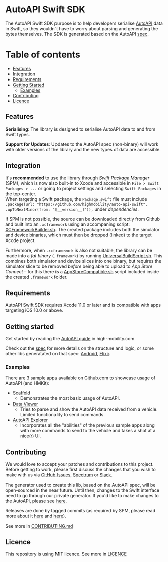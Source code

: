 # AutoAPI Swift SDK

The AutoAPI Swift SDK purpose is to help developers serialise [AutoAPI](https://high-mobility.com/learn/tutorials/getting-started/auto-api-guide/) data in Swift, so they wouldn't have to worry about parsing and generating the bytes themselves.
The SDK is generated based on the AutoAPI [spec](https://github.com/highmobility/auto-api).

Table of contents
=================
<!--ts-->
   * [Features](#features)
   * [Integration](#integration)
   * [Requirements](#requirements)
   * [Getting Started](#getting-started)
      * [Examples](#examples)
   * [Contributing](#contributing)
   * [Licence](#licence)
<!--te-->


## Features

**Serialising**: The library is designed to serialise AutoAPI data to and from Swift types.

**Support for Updates**: Updates to the AutoAPI spec (non-binary) will work with older versions of the library and the new types of data are accessible.


## Integration

It's **recommended** to use the library through *Swift Package Manager* (SPM), which is now also built-in to Xcode and accessible in `File > Swift Packages > ...` or  going to project settings and selecting `Swift Packages` in the top-center.  
When targeting a Swift package, the `Package.swift` file must include `.package(url: "https://github.com/highmobility/auto-api-swift", .upToNextMinor(from: "[__version__]")),` under *dependencies*.  

If SPM is not possible, the source can be downloaded directly from Github
and built into an `.xcframework` using an accompaning script: [XCFrameworkBuilder.sh](https://github.com/highmobility/auto-api-swift/tree/master/Scripts/XCFrameworkBuilder.sh). The created package includes both the simulator and device binaries, which must then be dropped (linked) to the target Xcode project.

Furthermore, when `.xcframework` is also not suitable, the library can be made into a *fat binary* (`.framework`) by running [UniversalBuildScript.sh](https://github.com/highmobility/auto-api-swift/tree/master/Scripts/UniversalBuildScript.sh). This combines both simulator and device slices into one binary, but requires the simulator slice to be removed *before* being able to upload to *App Store Connect* – for this there is a [AppStoreCompatible.sh](https://github.com/highmobility/auto-api-swift/tree/master/Scripts/AppStoreCompatible.sh) script included inside the created `.framework` folder.


## Requirements

AutoAPI Swift SDK requires Xcode 11.0 or later and is compatible with apps targeting iOS 10.0 or above.


## Getting started

Get started by reading the [AutoAPI guide](https://high-mobility.com/learn/tutorials/getting-started/auto-api-guide/) in high-mobility.com.  

Check out the [spec](https://github.com/highmobility/auto-api/tree/master/SPEC.md) for more details on the structure and logic, or some other libs generatated on that spec: [Android](https://github.com/highmobility/hm-java-auto-api), [Elixir](https://github.com/highmobility/hm-auto-api-elixir).  

### Examples

There are 3 sample apps available on Github.com to showcase usage of AutoAPI (and HMKit):

- [Scaffold](https://github.com/highmobility/hm-ios-scaffold) 
  - Demonstrates the most basic usage of AutoAPI.
- [Data Viewer](https://github.com/highmobility/hm-ios-data-viewer)
  -  Tries to parse and show the AutoAPI data received from a vehicle. Limited functionality to send commands.
- [AutoAPI Explorer](https://github.com/highmobility/hm-ios-auto-api-explorer)
  - Incorporates all the "abilities" of the previous sample apps along with more commands to send to the vehicle and takes a shot at a nice(r) UI.


## Contributing

We would love to accept your patches and contributions to this project. Before getting to work, please first discuss the changes that you wish to make with us via [GitHub Issues](https://github.com/highmobility/auto-api-swift/issues), [Spectrum](https://spectrum.chat/high-mobility/) or [Slack](https://slack.high-mobility.com/).

The generator used to create this lib, based on the AutoAPI spec, will be open-sourced in the near future. Until then, changes to the Swift interface need to go through our private generator. If you'd like to make changes to the AutoAPI, please see [here](https://github.com/highmobility/auto-api).

Releases are done by tagged commits (as required by SPM, please read more about it [here](https://swift.org/getting-started/#using-the-package-manager) and [here](https://github.com/apple/swift-package-manager/tree/master/Documentation)).

See more in [CONTRIBUTING.md](https://github.com/highmobility/auto-api-swift/tree/master/CONTRIBUTING.md)


## Licence

This repository is using MIT licence. See more in [LICENCE](https://github.com/highmobility/auto-api-swift/blob/master/LICENSE)
